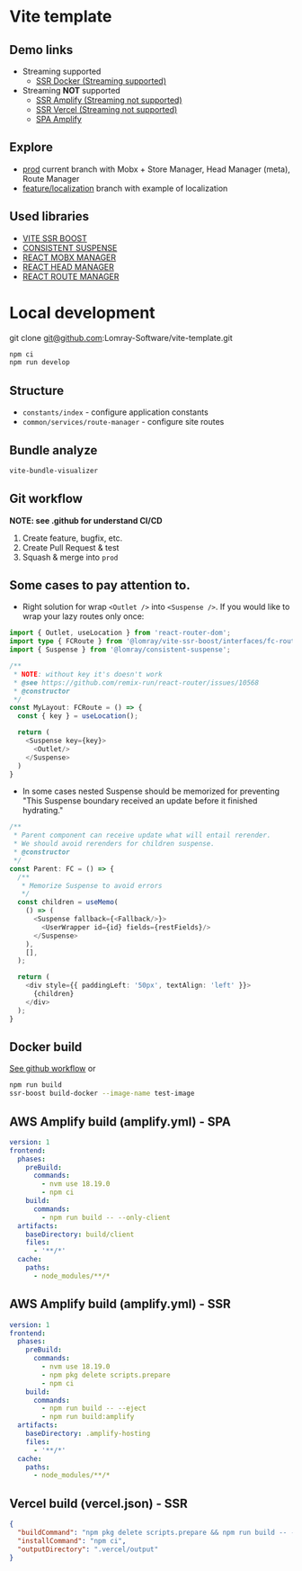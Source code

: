 # Vite template

## Demo links
 - Streaming supported
   - [SSR Docker (Streaming supported)](https://vite-template.lomray.com/)
 - Streaming **NOT** supported
   - [SSR Amplify (Streaming not supported)](https://prod.d947n8vxd7uac.amplifyapp.com/)  
   - [SSR Vercel (Streaming not supported)](https://vite-template-three.vercel.app/)  
   - [SPA Amplify](https://prod.d2fyemmi74bwx3.amplifyapp.com/)

## Explore
 - [prod](https://github.com/Lomray-Software/vite-template/tree/prod) current branch with Mobx + Store Manager, Head Manager (meta), Route Manager
 - [feature/localization](https://github.com/Lomray-Software/vite-template/tree/feature/localization) branch with example of localization

## Used libraries
 - [VITE SSR BOOST](https://github.com/Lomray-Software/vite-ssr-boost)
 - [CONSISTENT SUSPENSE](https://github.com/Lomray-Software/consistent-suspense)
 - [REACT MOBX MANAGER](https://github.com/Lomray-Software/react-mobx-manager)
 - [REACT HEAD MANAGER](https://github.com/Lomray-Software/react-head-manager)
 - [REACT ROUTE MANAGER](https://github.com/Lomray-Software/react-route-manager)

# Local development

git clone git@github.com:Lomray-Software/vite-template.git

```bash
npm ci
npm run develop
```

## Structure
- `constants/index` - configure application constants
- `common/services/route-manager` - configure site routes

## Bundle analyze
```bash
vite-bundle-visualizer
```

## Git workflow
__NOTE: see .github for understand CI/CD__
1. Create feature, bugfix, etc.
2. Create Pull Request & test
3. Squash & merge into `prod`

## Some cases to pay attention to.
 - Right solution for wrap `<Outlet />` into `<Suspense />`. If you would like to wrap your lazy routes only once:
```typescript jsx
import { Outlet, useLocation } from 'react-router-dom';
import type { FCRoute } from '@lomray/vite-ssr-boost/interfaces/fc-route';
import { Suspense } from '@lomray/consistent-suspense';

/**
 * NOTE: without key it's doesn't work
 * @see https://github.com/remix-run/react-router/issues/10568
 * @constructor
 */
const MyLayout: FCRoute = () => {
  const { key } = useLocation();

  return (
    <Suspense key={key}>
      <Outlet/>
    </Suspense>
  )
}
```

- In some cases nested Suspense should be memorized for preventing "This Suspense boundary received an update before it finished hydrating."
```typescript jsx
/**
 * Parent component can receive update what will entail rerender.
 * We should avoid rerenders for children suspense. 
 * @constructor
 */
const Parent: FC = () => {
  /**
   * Memorize Suspense to avoid errors
   */
  const children = useMemo(
    () => (
      <Suspense fallback={<Fallback/>}>
        <UserWrapper id={id} fields={restFields}/>
      </Suspense>
    ),
    [],
  );

  return (
    <div style={{ paddingLeft: '50px', textAlign: 'left' }}>
      {children}
    </div>
  );
}
```

## Docker build
[See github workflow](.github/workflows/release.yml) or
```bash
npm run build
ssr-boost build-docker --image-name test-image
```

## AWS Amplify build (amplify.yml) - SPA
```yaml
version: 1
frontend:
  phases:
    preBuild:
      commands:
        - nvm use 18.19.0
        - npm ci
    build:
      commands:
        - npm run build -- --only-client
  artifacts:
    baseDirectory: build/client
    files:
      - '**/*'
  cache:
    paths:
      - node_modules/**/*
```

## AWS Amplify build (amplify.yml) - SSR
```yaml
version: 1
frontend:
  phases:
    preBuild:
      commands:
        - nvm use 18.19.0
        - npm pkg delete scripts.prepare
        - npm ci
    build:
      commands:
        - npm run build -- --eject
        - npm run build:amplify
  artifacts:
    baseDirectory: .amplify-hosting
    files:
      - '**/*'
  cache:
    paths:
      - node_modules/**/*
```

## Vercel build (vercel.json) - SSR
```json
{
  "buildCommand": "npm pkg delete scripts.prepare && npm run build -- --serverless && npm run build:vercel",
  "installCommand": "npm ci",
  "outputDirectory": ".vercel/output"
}
```
